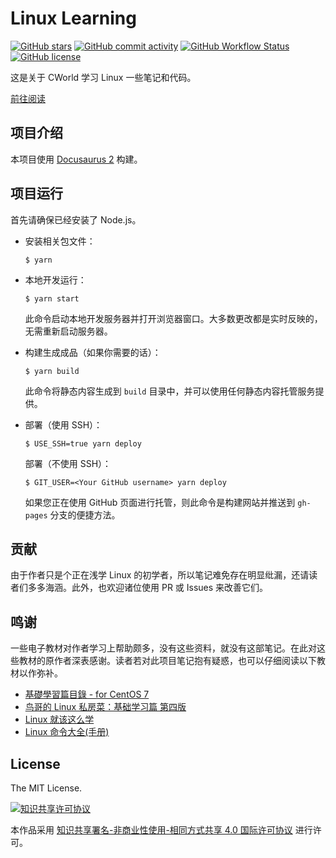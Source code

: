 # Linux Learning

[![GitHub stars](https://img.shields.io/github/stars/cworld1/linux-learning?style=flat-square)](https://github.com/cworld1/linux-learning/stargazers)
[![GitHub commit activity](https://img.shields.io/github/commit-activity/y/cworld1/linux-learning?label=commits&style=flat-square)](https://github.com/cworld1/linux-learning/commits)
[![GitHub Workflow Status](https://img.shields.io/github/workflow/status/cworld1/linux-learning/docusaurus-build-deloy?label=workflow&style=flat-square)](https://github.com/cworld1/linux-learning/actions/workflows/main.yml)
[![GitHub license](https://img.shields.io/github/license/cworld1/linux-learning?style=flat-square)](https://github.com/cworld1/linux-learning/blob/master/LICENSE)

这是关于 CWorld 学习 Linux 一些笔记和代码。

[前往阅读](https://linux.cworld.top/)

## 项目介绍

本项目使用 [Docusaurus 2](https://docusaurus.io/) 构建。

## 项目运行

首先请确保已经安装了 Node.js。

- 安装相关包文件：

  ```
  $ yarn
  ```

- 本地开发运行：

  ```
  $ yarn start
  ```

  此命令启动本地开发服务器并打开浏览器窗口。大多数更改都是实时反映的，无需重新启动服务器。

- 构建生成成品（如果你需要的话）：

  ```
  $ yarn build
  ```

  此命令将静态内容生成到 `build` 目录中，并可以使用任何静态内容托管服务提供。

- 部署（使用 SSH）：

  ```
  $ USE_SSH=true yarn deploy
  ```

  部署（不使用 SSH）：

  ```
  $ GIT_USER=<Your GitHub username> yarn deploy
  ```

  如果您正在使用 GitHub 页面进行托管，则此命令是构建网站并推送到 `gh-pages` 分支的便捷方法。

## 贡献

由于作者只是个正在浅学 Linux 的初学者，所以笔记难免存在明显纰漏，还请读者们多多海涵。此外，也欢迎诸位使用 PR 或 Issues 来改善它们。

## 鸣谢

一些电子教材对作者学习上帮助颇多，没有这些资料，就没有这部笔记。在此对这些教材的原作者深表感谢。读者若对此项目笔记抱有疑惑，也可以仔细阅读以下教材以作弥补。

- [基礎學習篇目錄 - for CentOS 7](https://linux.vbird.org/linux_basic/centos7/)
- [鸟哥的 Linux 私房菜：基础学习篇 第四版](https://wizardforcel.gitbooks.io/vbird-linux-basic-4e/content/1.html)
- [Linux 就该这么学](https://www.linuxprobe.com/basic-learning-00.html)
- [Linux 命令大全(手册)](https://www.linuxcool.com/)

## License

The MIT License.

[![知识共享许可协议](https://i.creativecommons.org/l/by-nc-sa/4.0/88x31.png)](https://creativecommons.org/licenses/by-nc-sa/4.0/deed.zh)

本作品采用 [知识共享署名-非商业性使用-相同方式共享 4.0 国际许可协议](http://creativecommons.org/licenses/by-nc-sa/4.0/) 进行许可。
